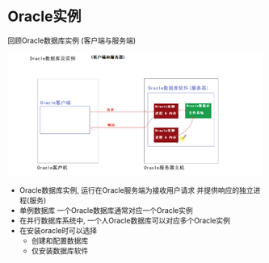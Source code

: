 # Oracle实例

回顾Oracle数据库实例 (客户端与服务端) 

![image-20200922075526055](https://raw.githubusercontent.com/kujin521/Typora_images/master/img/20200922075526.png)

 

- Oracle数据库实例, 运行在Oracle服务端为接收用户请求 并提供响应的独立进程(服务)
- 单例数据库 一个Oracle数据库通常对应一个Oracle实例
- 在并行数据库系统中, 一个人Oracle数据库可以对应多个Oracle实例
- 在安装oracle时可以选择
  - 创建和配置数据库
  - 仅安装数据库软件